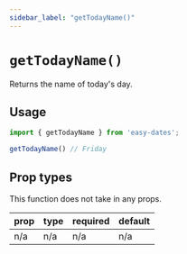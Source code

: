 ```yaml
---
sidebar_label: "getTodayName()"
---
```


# `getTodayName()`
Returns the name of today's day.

## Usage
```javascript
import { getTodayName } from 'easy-dates';

getTodayName() // Friday
```

## Prop types
This function does not take in any props.

| prop | type | required | default |
|------|------|----------|---------|
| n/a  | n/a  | n/a      | n/a     |